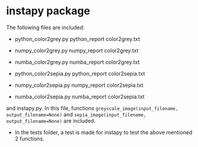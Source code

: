 # instapy package

The following files are included:

* python_color2grey.py
python_report color2grey.txt

* numpy_color2grey.py
numpy_report color2grey.txt

* numba_color2grey.py
numba_report color2grey.txt

* python_color2sepia.py
python_report color2sepia.txt

* numpy_color2sepia.py
numpy_report color2sepia.txt

* numba_color2sepia.py
numba_report color2sepia.txt

and instapy.py. In this file, functions ```greyscale_image(input_filename, output_filename=None)``` and ```sepia_image(input_filename, output_filename=None)``` are included.

* In the tests folder, a test is made for instapy to test the above mentioned 2 functions.
